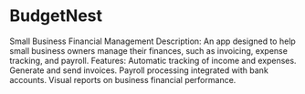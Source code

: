 # BudgetNest
Small Business Financial Management Description: An app designed to help small business owners manage their finances, such as invoicing, expense tracking, and payroll. Features: Automatic tracking of income and expenses. Generate and send invoices. Payroll processing integrated with bank accounts. Visual reports on business financial performance.

